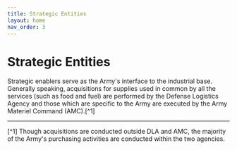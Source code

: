 ```yaml
---
title: Strategic Entities
layout: home
nav_order: 3
---
```


# Strategic Entities

Strategic enablers serve as the Army's interface to the industrial base. Generally speaking, acquisitions for supplies used in common by all the services (such as food and fuel) are performed by the Defense Logistics Agency and those which are specific to the Army are executed by the Army Materiel Command (AMC).[^1]

----

[^1] Though acquisitions are conducted outside DLA and AMC, the majority of the Army's purchasing activities are conducted within the two agencies.
